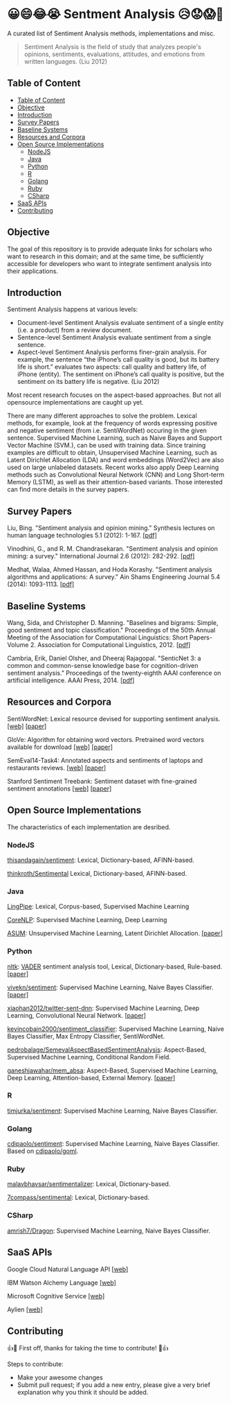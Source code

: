 # 😀😄😂😭 Sentment Analysis 😥😟😱😤

A curated list of Sentiment Analysis methods, implementations and misc.

> Sentiment Analysis is the field of study that analyzes people's opinions, sentiments, evaluations, attitudes, and emotions from written languages. (Liu 2012)

## Table of Content

<!-- TOC -->

- [Table of Content](#table-of-content)
- [Objective](#objective)
- [Introduction](#introduction)
- [Survey Papers](#survey-papers)
- [Baseline Systems](#baseline-systems)
- [Resources and Corpora](#resources-and-corpora)
- [Open Source Implementations](#open-source-implementations)
    - [NodeJS](#nodejs)
    - [Java](#java)
    - [Python](#python)
    - [R](#r)
    - [Golang](#golang)
    - [Ruby](#ruby)
    - [CSharp](#csharp)
- [SaaS APIs](#saas-apis)
- [Contributing](#contributing)

<!-- /TOC -->

## Objective

The goal of this repository is to provide adequate links for scholars who want to research in this domain; and at the same time, be sufficiently accessible for developers who want to integrate sentiment analysis into their applications.

## Introduction

Sentiment Analysis happens at various levels: 
- Document-level Sentiment Analysis evaluate sentiment of a single entity (i.e. a product) from a review document. 
- Sentence-level Sentiment Analysis evaluate sentiment from a single sentence. 
- Aspect-level Sentiment Analysis performs finer-grain analysis. For example, the sentence “the iPhone’s call quality is good, but its battery life is short.” evaluates two aspects: call quality and battery life, of iPhone (entity). The sentiment on iPhone’s call quality is positive, but the sentiment on its battery life is negative. (Liu 2012)

Most recent research focuses on the aspect-based approaches. But not all opensource implementations are caught up yet.

There are many different approaches to solve the problem. Lexical methods, for example, look at the frequency of words expressing positive and negative sentiment (from i.e. SentiWordNet) occuring in the given sentence. Supervised Machine Learning, such as Naive Bayes and Support Vector Machine (SVM.), can be used with training data. Since training examples are difficult to obtain, Unsupervised Machine Learning, such as Latent Dirichlet Allocation (LDA) and word embeddings (Word2Vec) are also used on large unlabeled datasets. Recent works also apply Deep Learning methods such as Convolutional Neural Network (CNN) and Long Short-term Memory (LSTM), as well as their attention-based variants. Those interested can find more details in the survey papers.

## Survey Papers 

Liu, Bing. "Sentiment analysis and opinion mining." Synthesis lectures on human language technologies 5.1 (2012): 1-167. [[pdf]](http://citeseerx.ist.psu.edu/viewdoc/download?doi=10.1.1.244.9480&rep=rep1&type=pdf)

Vinodhini, G., and R. M. Chandrasekaran. "Sentiment analysis and opinion mining: a survey." International Journal 2.6 (2012): 282-292. [[pdf]](http://www.dmi.unict.it/~faro/tesi/sentiment_analysis/SA2.pdf)

Medhat, Walaa, Ahmed Hassan, and Hoda Korashy. "Sentiment analysis algorithms and applications: A survey." Ain Shams Engineering Journal 5.4 (2014): 1093-1113. [[pdf]](http://www.sciencedirect.com/science/article/pii/S2090447914000550)

## Baseline Systems

Wang, Sida, and Christopher D. Manning. "Baselines and bigrams: Simple, good sentiment and topic classification." Proceedings of the 50th Annual Meeting of the Association for Computational Linguistics: Short Papers-Volume 2. Association for Computational Linguistics, 2012. [[pdf]](http://nlp.stanford.edu/pubs/sidaw12_simple_sentiment.pdf)

Cambria, Erik, Daniel Olsher, and Dheeraj Rajagopal. "SenticNet 3: a common and common-sense knowledge base for cognition-driven sentiment analysis." Proceedings of the twenty-eighth AAAI conference on artificial intelligence. AAAI Press, 2014. [[pdf]](http://www.aaai.org/ocs/index.php/AAAI/AAAI14/paper/download/8479/8602)

## Resources and Corpora

SentiWordNet: Lexical resource devised for supporting sentiment analysis. [[web]](http://sentiwordnet.isti.cnr.it/) [[paper]](https://www.researchgate.net/profile/Fabrizio_Sebastiani/publication/220746537_SentiWordNet_30_An_Enhanced_Lexical_Resource_for_Sentiment_Analysis_and_Opinion_Mining/links/545fbcc40cf27487b450aa21.pdf)

GloVe: Algorithm for obtaining word vectors. Pretrained word vectors available for download [[web]](http://nlp.stanford.edu/projects/glove/) [[paper]](http://nlp.stanford.edu/pubs/glove.pdf)

SemEval14-Task4: Annotated aspects and sentiments of laptops and restaurants reviews. [[web]](http://alt.qcri.org/semeval2014/task4/) [[paper]](http://www.aclweb.org/anthology/S14-2004)

Stanford Sentiment Treebank: Sentiment dataset with fine-grained sentiment annotations [[web]](http://nlp.stanford.edu/sentiment/code.html) [[paper]](http://nlp.stanford.edu/~socherr/EMNLP2013_RNTN.pdf)

## Open Source Implementations

The characteristics of each implementation are desribed.

### NodeJS
[thisandagain/sentiment]( https://github.com/thisandagain/sentiment): Lexical, Dictionary-based, AFINN-based.

[thinkroth/Sentimental](https://github.com/thinkroth/Sentimental) Lexical, Dictionary-based, AFINN-based.

### Java
[LingPipe](http://alias-i.com/): Lexical, Corpus-based, Supervised Machine Learning

[CoreNLP](https://github.com/stanfordnlp/CoreNLP): Supervised Machine Learning, Deep Learning

[ASUM](http://uilab.kaist.ac.kr/research/WSDM11/): Unsupervised Machine Learning, Latent Dirichlet Allocation. [[paper]](http://www.cs.cmu.edu/~yohanj/research/papers/WSDM11.pdf)

### Python
[nltk](http://www.nltk.org/): [VADER](https://github.com/cjhutto/vaderSentiment) sentiment analysis tool, Lexical, Dictionary-based, Rule-based. [[paper]](http://comp.social.gatech.edu/papers/icwsm14.vader.hutto.pdf)

[vivekn/sentiment](https://github.com/vivekn/sentiment): Supervised Machine Learning, Naive Bayes Classifier. [[paper]](https://arxiv.org/abs/1305.6143)

[xiaohan2012/twitter-sent-dnn](https://github.com/xiaohan2012/twitter-sent-dnn): Supervised Machine Learning, Deep Learning, Convolutional Neural Network. [[paper]](http://nal.co/papers/Kalchbrenner_DCNN_ACL14)

[kevincobain2000/sentiment_classifier](https://github.com/kevincobain2000/sentiment_classifier): Supervised Machine Learning, Naive Bayes Classifier, Max Entropy Classifier, SentiWordNet.

[pedrobalage/SemevalAspectBasedSentimentAnalysis](https://github.com/pedrobalage/SemevalAspectBasedSentimentAnalysis): Aspect-Based, Supervised Machine Learning, Conditional Random Field.

[ganeshjawahar/mem_absa](https://github.com/ganeshjawahar/mem_absa): Aspect-Based, Supervised Machine Learning, Deep Learning, Attention-based, External Memory. [[paper]](https://arxiv.org/abs/1605.08900)

### R
[timjurka/sentiment](https://github.com/timjurka/sentiment): Supervised Machine Learning, Naive Bayes Classifier.

### Golang
[cdipaolo/sentiment](https://github.com/cdipaolo/sentiment): Supervised Machine Learning, Naive Bayes Classifier. Based on [cdipaolo/goml](https://github.com/cdipaolo/goml).

### Ruby
[malavbhavsar/sentimentalizer](https://github.com/malavbhavsar/sentimentalizer): Lexical, Dictionary-based.

[7compass/sentimental](https://github.com/7compass/sentimental): Lexical, Dictionary-based.

### CSharp
[amrish7/Dragon](https://github.com/amrish7/Dragon): Supervised Machine Learning, Naive Bayes Classifier.


## SaaS APIs

Google Cloud Natural Language API [[web]](https://cloud.google.com/natural-language/)

IBM Watson Alchemy Language [[web]](https://www.ibm.com/watson/developercloud/alchemy-language.html)

Microsoft Cognitive Service [[web]](https://www.microsoft.com/cognitive-services/en-us/text-analytics-api)

Aylien [[web]](https://developer.aylien.com/text-api-demo)

## Contributing

:+1::tada: First off, thanks for taking the time to contribute! :tada::+1:

Steps to contribute:

- Make your awesome changes
- Submit pull request; if you add a new entry, please give a very brief explanation why you think it should be added.